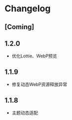 # Changelog

## [Coming]

## 1.2.0

- 优化Lottie、WebP预览

## 1.1.9

- 修复动态WebP资源释放异常

## 1.1.8

- 主题动态适配
